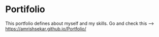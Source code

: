 # Portifolio
This portfolio defines about myself and my skills.
Go and check this --> https://amrishsekar.github.io/Portfolio/
